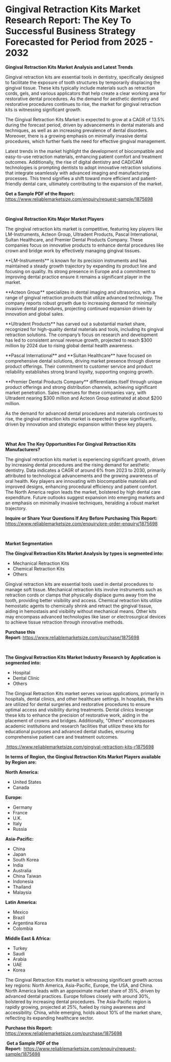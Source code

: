 <p><h1>Gingival Retraction Kits Market Research Report: The Key To Successful Business Strategy Forecasted for Period from 2025 - 2032</h1></p><p><strong>Gingival Retraction Kits Market Analysis and Latest Trends</strong></p>
<p><p>Gingival retraction kits are essential tools in dentistry, specifically designed to facilitate the exposure of tooth structures by temporarily displacing the gingival tissue. These kits typically include materials such as retraction cords, gels, and various applicators that help create a clear working area for restorative dental procedures. As the demand for aesthetic dentistry and restorative procedures continues to rise, the market for gingival retraction kits is witnessing significant growth.</p><p>The Gingival Retraction Kits Market is expected to grow at a CAGR of 13.5% during the forecast period, driven by advancements in dental materials and techniques, as well as an increasing prevalence of dental disorders. Moreover, there is a growing emphasis on minimally invasive dental procedures, which further fuels the need for effective gingival management. </p><p>Latest trends in the market highlight the development of biocompatible and easy-to-use retraction materials, enhancing patient comfort and treatment outcomes. Additionally, the rise of digital dentistry and CAD/CAM technologies is prompting dentists to adopt innovative retraction solutions that integrate seamlessly with advanced imaging and manufacturing processes. This trend signifies a shift toward more efficient and patient-friendly dental care, ultimately contributing to the expansion of the market.</p></p>
<p><strong>Get a Sample PDF of the Report:&nbsp;</strong> <a href="https://www.reliablemarketsize.com/enquiry/request-sample/1875698?utm_campaign=2930&utm_medium=2&utm_source=Github&utm_content=ia&utm_term=14042025&utm_id=gingival-retraction-kits">https://www.reliablemarketsize.com/enquiry/request-sample/1875698</a></p>
<p>&nbsp;</p>
<p><strong>Gingival Retraction Kits Major Market Players</strong></p>
<p><p>The gingival retraction kits market is competitive, featuring key players like LM-Instruments, Acteon Group, Ultradent Products, Pascal International, Sultan Healthcare, and Premier Dental Products Company. These companies focus on innovative products to enhance dental procedures like crown and bridge work by effectively managing gingival tissues.</p><p>**LM-Instruments** is known for its precision instruments and has maintained a steady growth trajectory by expanding its product line and focusing on quality. Its strong presence in Europe and a commitment to improving dental practice ensure it remains a significant player in the market.</p><p>**Acteon Group** specializes in dental imaging and ultrasonics, with a range of gingival retraction products that utilize advanced technology. The company reports robust growth due to increasing demand for minimally invasive dental procedures, projecting continued expansion driven by innovation and global sales.</p><p>**Ultradent Products** has carved out a substantial market share, recognized for high-quality dental materials and tools, including its gingival retraction solutions. The company’s focus on research and development has led to consistent annual revenue growth, projected to reach $300 million by 2024 due to rising global dental health awareness.</p><p>**Pascal International** and **Sultan Healthcare** have focused on comprehensive dental solutions, driving market presence through diverse product offerings. Their commitment to customer service and product reliability establishes strong brand loyalty, supporting ongoing growth.</p><p>**Premier Dental Products Company** differentiates itself through unique product offerings and strong distribution channels, achieving significant market penetration. Sales revenues for these companies vary, with Ultradent nearing $300 million and Acteon Group estimated at about $200 million.</p><p>As the demand for advanced dental procedures and materials continues to rise, the gingival retraction kits market is expected to grow significantly, driven by innovation and strategic expansion within these key players.</p></p>
<p>&nbsp;</p>
<p><strong>What Are The Key Opportunities For Gingival Retraction Kits Manufacturers?</strong></p>
<p><p>The gingival retraction kits market is experiencing significant growth, driven by increasing dental procedures and the rising demand for aesthetic dentistry. Data indicates a CAGR of around 6% from 2023 to 2030, primarily attributed to technological advancements and the growing awareness of oral health. Key players are innovating with biocompatible materials and improved designs, enhancing procedural efficiency and patient comfort. The North America region leads the market, bolstered by high dental care expenditure. Future outlooks suggest expansion into emerging markets and an emphasis on minimally invasive techniques, heralding a robust market trajectory.</p></p>
<p><strong>Inquire or Share Your Questions If Any Before Purchasing This Report:</strong> <a href="https://www.reliablemarketsize.com/enquiry/pre-order-enquiry/1875698?utm_campaign=2930&utm_medium=2&utm_source=Github&utm_content=ia&utm_term=14042025&utm_id=gingival-retraction-kits">https://www.reliablemarketsize.com/enquiry/pre-order-enquiry/1875698</a></p>
<p>&nbsp;</p>
<p><strong>Market Segmentation</strong></p>
<p><strong>The Gingival Retraction Kits Market Analysis by types is segmented into:</strong></p>
<p><ul><li>Mechanical Retraction Kits</li><li>Chemical Retraction Kits</li><li>Others</li></ul></p>
<p><p>Gingival retraction kits are essential tools used in dental procedures to manage soft tissue. Mechanical retraction kits involve instruments such as retraction cords or clamps that physically displace gums away from the tooth, providing better visibility and access. Chemical retraction kits utilize hemostatic agents to chemically shrink and retract the gingival tissue, aiding in hemostasis and visibility without mechanical means. Other kits may encompass advanced technologies like laser or electrosurgical devices to achieve tissue retraction through innovative methods.</p></p>
<p><strong>Purchase this Report:&nbsp;</strong><a href="https://www.reliablemarketsize.com/purchase/1875698?utm_campaign=2930&utm_medium=2&utm_source=Github&utm_content=ia&utm_term=14042025&utm_id=gingival-retraction-kits">https://www.reliablemarketsize.com/purchase/1875698</a></p>
<p>&nbsp;</p>
<p><strong>The Gingival Retraction Kits Market Industry Research by Application is segmented into:</strong></p>
<p><ul><li>Hospital</li><li>Dental Clinic</li><li>Others</li></ul></p>
<p><p>The Gingival Retraction Kits market serves various applications, primarily in hospitals, dental clinics, and other healthcare settings. In hospitals, the kits are utilized for dental surgeries and restorative procedures to ensure optimal access and visibility during treatments. Dental clinics leverage these kits to enhance the precision of restorative work, aiding in the placement of crowns and bridges. Additionally, "Others" encompasses academic institutions and research facilities that utilize these kits for educational purposes and advanced dental studies, ensuring comprehensive patient care and treatment outcomes.</p></p>
<p><a href="https://www.reliablemarketsize.com/gingival-retraction-kits-r1875698?utm_campaign=2930&utm_medium=2&utm_source=Github&utm_content=ia&utm_term=14042025&utm_id=gingival-retraction-kits">&nbsp;https://www.reliablemarketsize.com/gingival-retraction-kits-r1875698</a></p>
<p><strong>In terms of Region, the Gingival Retraction Kits Market Players available by Region are:</strong></p>
<p>
    <p> <strong> North America: </strong>
        <ul>
            <li>United States</li>
            <li>Canada</li>
        </ul>
        </p> 
    <p> <strong> Europe: </strong>
        <ul>
            <li>Germany</li>
            <li>France</li>
            <li>U.K.</li>
            <li>Italy</li>
            <li>Russia</li>
        </ul>
        </p> 
    <p> <strong> Asia-Pacific: </strong>
        <ul>
            <li>China</li>
            <li>Japan</li>
            <li>South Korea</li>
            <li>India</li>
            <li>Australia</li>
            <li>China Taiwan</li>
            <li>Indonesia</li>
            <li>Thailand</li>
            <li>Malaysia</li>
        </ul>
        </p> 
    <p> <strong> Latin America: </strong>
        <ul>
            <li>Mexico</li>
            <li>Brazil</li>
            <li>Argentina Korea</li>
            <li>Colombia</li>
        </ul>
        </p> 
    <p> <strong> Middle East & Africa: </strong>
        <ul>
            <li>Turkey</li>
            <li>Saudi</li>
            <li>Arabia</li>
            <li>UAE</li>
            <li>Korea</li>
        </ul>
    </p>
    </p>
<p><p>The Gingival Retraction Kits market is witnessing significant growth across key regions: North America, Asia-Pacific, Europe, the USA, and China. North America leads with an approximate market share of 35%, driven by advanced dental practices. Europe follows closely with around 30%, bolstered by increasing dental procedures. The Asia-Pacific region is rapidly growing, projected at 25%, fueled by rising awareness and accessibility. China, while emerging, holds about 10% of the market share, reflecting its expanding healthcare sector.</p></p>
<p><strong>Purchase this Report: </strong><a href="https://www.reliablemarketsize.com/purchase/1875698?utm_campaign=2930&utm_medium=2&utm_source=Github&utm_content=ia&utm_term=14042025&utm_id=gingival-retraction-kits">https://www.reliablemarketsize.com/purchase/1875698</a></p>
<p>&nbsp;<strong>Get a Sample PDF of the Report:&nbsp;&nbsp;</strong><a href="https://www.reliablemarketsize.com/enquiry/request-sample/1875698?utm_campaign=2930&utm_medium=2&utm_source=Github&utm_content=ia&utm_term=14042025&utm_id=gingival-retraction-kits">https://www.reliablemarketsize.com/enquiry/request-sample/1875698</a></p>
<p><strong></strong></p>
<p><p></p><p></p><p></p></p>